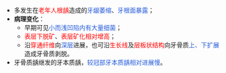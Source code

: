 * 多发生在<font color="#ff0000">老年人根龋</font>造成的<font color="#245bdb">牙龈萎缩</font>、<font color="#245bdb">牙根面暴露</font>；
* **病理变化**：
	* 早期可见<font color="#245bdb">小而浅凹陷内有大量细菌</font>；
	* <font color="#ff0000">表层下脱矿</font>、<font color="#ff0000">表层矿化相对增高</font>；
	* 沿<font color="#ff0000">穿通纤维</font>向<font color="#245bdb">深层</font>进展，也可沿<font color="#ff0000">生长线</font>及<font color="#ff0000">层板状结构</font>向牙骨质<font color="#245bdb">上、下扩展</font>造成牙骨质剥脱。
* 牙骨质龋继发的牙本质龋，<font color="#245bdb">较冠部牙本质龋相对进展慢</font>。


